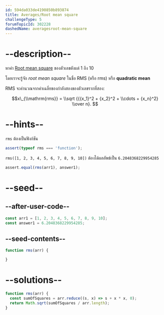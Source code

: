 ```yaml
---
id: 594da033de4190850b893874
title: Averages/Root mean square
challengeType: 5
forumTopicId: 302228
dashedName: averagesroot-mean-square
---
```


# --description--

หาค่า [Root mean square](<https://en.wikipedia.org/wiki/Root mean square> "wp: Root mean square") ของตัวเลขตังแต่ 1 ถึง 10

โดยเราจะรู้จัก *root mean square* ในชื่อ RMS (หรือ rms) หรือ **quadratic mean**  

RMS จะคำนวณจากค่าเฉลี่ยของกำลังสองของตัวเลขรากที่สอง:

$$x\_{\\mathrm{rms}} = \\sqrt {{{x_1}^2 + {x_2}^2 + \\cdots + {x_n}^2} \\over n}. $$

# --hints--

`rms` ต้องเป็นฟังก์ชัน

```js
assert(typeof rms === 'function');
```

`rms([1, 2, 3, 4, 5, 6, 7, 8, 9, 10])` ต้องได้ผลลัพธ์เป็น `6.2048368229954285`

```js
assert.equal(rms(arr1), answer1);
```

# --seed--

## --after-user-code--

```js
const arr1 = [1, 2, 3, 4, 5, 6, 7, 8, 9, 10];
const answer1 = 6.2048368229954285;
```

## --seed-contents--

```js
function rms(arr) {

}
```

# --solutions--

```js
function rms(arr) {
  const sumOfSquares = arr.reduce((s, x) => s + x * x, 0);
  return Math.sqrt(sumOfSquares / arr.length);
}
```
